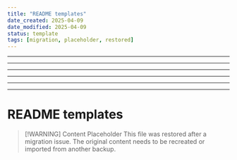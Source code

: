 ```yaml
---
title: "README templates"
date_created: 2025-04-09
date_modified: 2025-04-09
status: template
tags: [migration, placeholder, restored]
---
```


---

---

---

---

---

---

# README templates

> [\!WARNING] Content Placeholder
> This file was restored after a migration issue. The original content needs to be recreated or imported from another backup.

